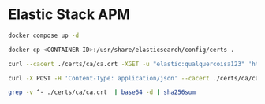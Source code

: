 # Elastic Stack APM

```bash
docker compose up -d
```

```bash
docker cp <CONTAINER-ID>:/usr/share/elasticsearch/config/certs .
```

```bash
curl --cacert ./certs/ca/ca.crt -XGET -u "elastic:qualquercoisa123" 'https://localhost:9200/_cluster/health?pretty'
```

``` bash
curl -X POST -H 'Content-Type: application/json' --cacert ./certs/ca/ca.crt -u "elastic:qualquercoisa123" -d '{"name": "my-api-key","role_descriptors": {} }' https://localhost:9200/
```

```bash
grep -v ^- ./certs/ca/ca.crt  | base64 -d | sha256sum
```
